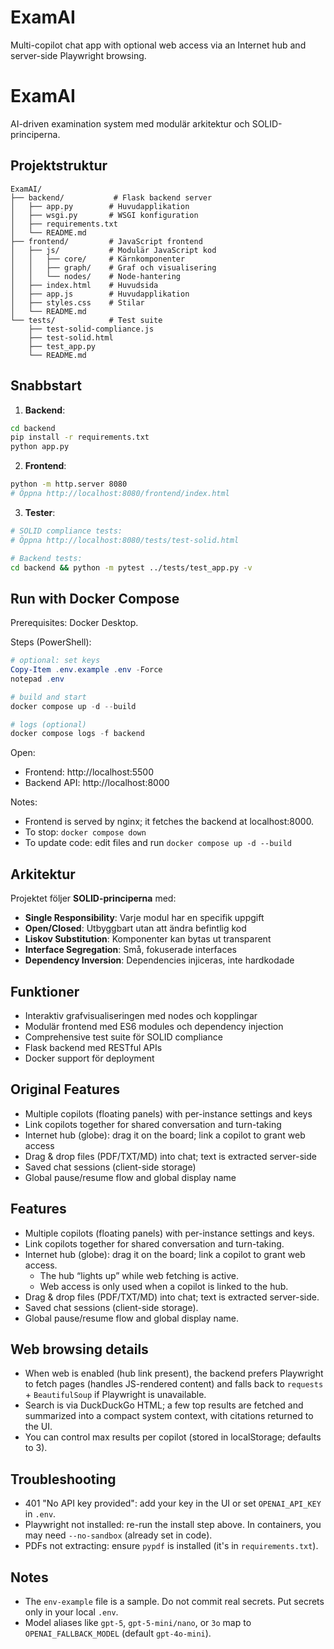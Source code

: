 # ExamAI

Multi-copilot chat app with optional web access via an Internet hub and server-side Playwright browsing.

# ExamAI

AI-driven examination system med modulär arkitektur och SOLID-principerna.

## Projektstruktur

```
ExamAI/
├── backend/           # Flask backend server
│   ├── app.py        # Huvudapplikation  
│   ├── wsgi.py       # WSGI konfiguration
│   ├── requirements.txt
│   └── README.md
├── frontend/         # JavaScript frontend
│   ├── js/           # Modulär JavaScript kod
│   │   ├── core/     # Kärnkomponenter
│   │   ├── graph/    # Graf och visualisering
│   │   └── nodes/    # Node-hantering
│   ├── index.html    # Huvudsida
│   ├── app.js        # Huvudapplikation
│   ├── styles.css    # Stilar
│   └── README.md
└── tests/            # Test suite
    ├── test-solid-compliance.js
    ├── test-solid.html
    ├── test_app.py
    └── README.md
```

## Snabbstart

1. **Backend**: 
```bash
cd backend
pip install -r requirements.txt
python app.py
```

2. **Frontend**:
```bash
python -m http.server 8080
# Öppna http://localhost:8080/frontend/index.html
```

3. **Tester**:
```bash
# SOLID compliance tests:
# Öppna http://localhost:8080/tests/test-solid.html

# Backend tests:
cd backend && python -m pytest ../tests/test_app.py -v
```

## Run with Docker Compose

Prerequisites: Docker Desktop.

Steps (PowerShell):

```powershell
# optional: set keys
Copy-Item .env.example .env -Force
notepad .env

# build and start
docker compose up -d --build

# logs (optional)
docker compose logs -f backend
```

Open:
- Frontend: http://localhost:5500
- Backend API: http://localhost:8000

Notes:
- Frontend is served by nginx; it fetches the backend at localhost:8000.
- To stop: `docker compose down`
- To update code: edit files and run `docker compose up -d --build`

## Arkitektur

Projektet följer **SOLID-principerna** med:
- **Single Responsibility**: Varje modul har en specifik uppgift
- **Open/Closed**: Utbyggbart utan att ändra befintlig kod
- **Liskov Substitution**: Komponenter kan bytas ut transparent
- **Interface Segregation**: Små, fokuserade interfaces
- **Dependency Inversion**: Dependencies injiceras, inte hardkodade

## Funktioner

- Interaktiv grafvisualiseringen med nodes och kopplingar
- Modulär frontend med ES6 modules och dependency injection
- Comprehensive test suite för SOLID compliance
- Flask backend med RESTful APIs
- Docker support för deployment

## Original Features

- Multiple copilots (floating panels) with per-instance settings and keys
- Link copilots together for shared conversation and turn-taking
- Internet hub (globe): drag it on the board; link a copilot to grant web access
- Drag & drop files (PDF/TXT/MD) into chat; text is extracted server-side
- Saved chat sessions (client-side storage)
- Global pause/resume flow and global display name

## Features
- Multiple copilots (floating panels) with per-instance settings and keys.
- Link copilots together for shared conversation and turn-taking.
- Internet hub (globe): drag it on the board; link a copilot to grant web access.
  - The hub “lights up” while web fetching is active.
  - Web access is only used when a copilot is linked to the hub.
- Drag & drop files (PDF/TXT/MD) into chat; text is extracted server-side.
- Saved chat sessions (client-side storage).
- Global pause/resume flow and global display name.

## Web browsing details
- When web is enabled (hub link present), the backend prefers Playwright to fetch pages (handles JS-rendered content) and falls back to `requests` + `BeautifulSoup` if Playwright is unavailable.
- Search is via DuckDuckGo HTML; a few top results are fetched and summarized into a compact system context, with citations returned to the UI.
- You can control max results per copilot (stored in localStorage; defaults to 3).

## Troubleshooting
- 401 "No API key provided": add your key in the UI or set `OPENAI_API_KEY` in `.env`.
- Playwright not installed: re-run the install step above. In containers, you may need `--no-sandbox` (already set in code).
- PDFs not extracting: ensure `pypdf` is installed (it's in `requirements.txt`).

## Notes
- The `env-example` file is a sample. Do not commit real secrets. Put secrets only in your local `.env`.
- Model aliases like `gpt-5`, `gpt-5-mini/nano`, or `3o` map to `OPENAI_FALLBACK_MODEL` (default `gpt-4o-mini`).
